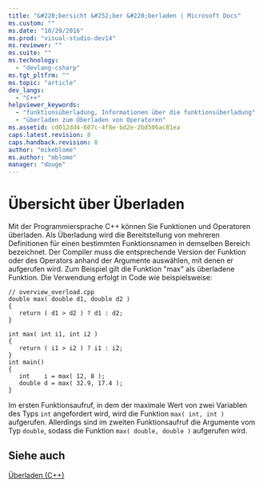 ```yaml
---
title: "&#220;bersicht &#252;ber &#220;berladen | Microsoft Docs"
ms.custom: ""
ms.date: "10/29/2016"
ms.prod: "visual-studio-dev14"
ms.reviewer: ""
ms.suite: ""
ms.technology: 
  - "devlang-csharp"
ms.tgt_pltfrm: ""
ms.topic: "article"
dev_langs: 
  - "C++"
helpviewer_keywords: 
  - "funktionsüberladung, Informationen über die funktionsüberladung"
  - "überladen zum Überladen von Operatoren"
ms.assetid: cd012dd4-607c-4f8e-bd2e-2bd506ac81ea
caps.latest.revision: 8
caps.handback.revision: 8
author: "mikeblome"
ms.author: "mblome"
manager: "douge"
---
```

# &#220;bersicht &#252;ber &#220;berladen
Mit der Programmiersprache C\+\+ können Sie Funktionen und Operatoren überladen. Als Überladung wird die Bereitstellung von mehreren Definitionen für einen bestimmten Funktionsnamen in demselben Bereich bezeichnet. Der Compiler muss die entsprechende Version der Funktion oder des Operators anhand der Argumente auswählen, mit denen er aufgerufen wird. Zum Beispiel gilt die Funktion "max" als überladene Funktion. Die Verwendung erfolgt in Code wie beispielsweise:  
  
```  
// overview_overload.cpp  
double max( double d1, double d2 )  
{  
   return ( d1 > d2 ) ? d1 : d2;  
}  
  
int max( int i1, int i2 )  
{  
   return ( i1 > i2 ) ? i1 : i2;  
}  
int main()  
{  
   int    i = max( 12, 8 );  
   double d = max( 32.9, 17.4 );  
}  
```  
  
 Im ersten Funktionsaufruf, in dem der maximale Wert von zwei Variablen des Typs `int` angefordert wird, wird die Funktion `max( int, int )` aufgerufen. Allerdings sind im zweiten Funktionsaufruf die Argumente vom Typ `double`, sodass die Funktion `max( double, double )` aufgerufen wird.  
  
## Siehe auch  
 [Überladen \(C\+\+\)](../misc/overloading-cpp.md)